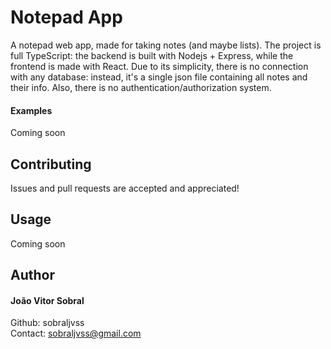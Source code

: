 # Notepad App

A notepad web app, made for taking notes (and maybe lists). The project is full TypeScript: the backend is built with Nodejs + Express, while the frontend is made with React. Due to its simplicity, there is no connection with any database: instead, it's a single json file containing all notes and their info. Also, there is no authentication/authorization system.

#### Examples

Coming soon

## Contributing

Issues and pull requests are accepted and appreciated!

## Usage

Coming soon

## Author

#### João Vitor Sobral

Github: sobraljvss <br>
Contact: sobraljvss@gmail.com
